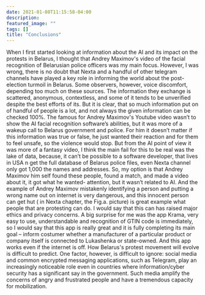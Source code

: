 ```yaml
---
date: 2021-01-08T11:15:58-04:00
description: 
featured_image: ""
tags: []
title: "Conclusions"
---
```


When I first started looking at information about the AI and its impact on the protests in Belarus, I thought that Andrey Maximov's video of the facial recognition of Belarusian police officers was my main focus. 
However, I was wrong, there is no doubt that Nexta and a handful of other telegram channels have played a key role in informing the world about the post-election turmoil in Belarus. Some observers, however, voice discomfort, depending too much on these sources. The information they exchange is scattered, anonymous, contextless, and some of it tends to be unverified despite the best efforts of its. But it is clear, that so much information put on of handful of people is a lot, and not always the given information can be checked 100%. 
The famous for Andrey Maximov's Youtube video wasn’t to show the AI facial recognition software’s abilities, but it was more of a wakeup call to Belarus government and police. For him it doesn’t matter if this information was true or false, he just wanted their reaction and for them to feel unsafe, so the violence would stop. But from the AI point of view it was more of a fantasy video, I think the main fail for this to be real was the lake of data, because, it can’t be possible to a software developer, that lives in USA n get the full database of Belarus police files, even Nexta channel only got 1,000 the names and addresses. So, my option is that Andrey Maximov him self found these people, found a match, and made a video about it, it got what he wanted- attention, but it wasn’t related to AI. And the example of Andrey Maximov mistakenly identifying a person and putting a wrong name out on internet is very dangerous, and this innocent person can get hut ( in Nexta chapter, the Fig.a. picture) is great example what people that are protesting can do. I would say that this can has raised major ethics and privacy concerns.
A big surprise for me was the app Krama, very easy to use, understandable and recognition of GTIN code is immediately, so I would say that this app is really great and it is fully completing its main goal – inform costumer whether a manufacturer of a particular product or company itself is connected to Lukashenka or state-owned. And this app works even if the internet is off.
How Belarus's protest movement will evolve is difficult to predict. One factor, however, is difficult to ignore: social media and common encrypted messaging applications, such as Telegram, play an increasingly noticeable role even in countries where information/cyber security has a significant say in the government. Such media amplify the concerns of angry and frustrated people and have a tremendous capacity for mobilization. 
